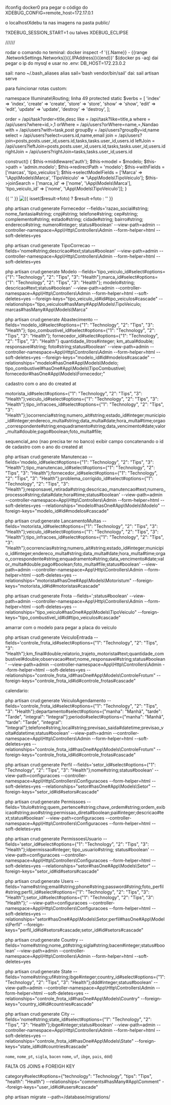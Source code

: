 ifconfig docker0 pra pegar o código do XDEBUG_CONFIG=remote_host=172.17.0.1

o localhostXdebu ta nas imagens na pasta public/

?XDEBUG_SESSION_START=1   ou talves XDEBUG_ECLIPSE

//////

rodar o comando no teminal: 
    docker inspect -f '{{.Name}} - {{range .NetworkSettings.Networks}}{{.IPAddress}}{{end}}' $(docker ps -aq)
dai pegar o ip do mysql e usar no .env: 
    DB_HOST=172.23.0.2



sail:
nano ~/.bash_aliases
alias sail='bash vendor/bin/sail'
dai: sail artisan serve

para fuincionar rotas custom:

namespace Illuminate\Routing;
linha 49
protected static $verbs = [
        'index' => 'index',
        'create' => 'create',
        'store' => 'store',
        'show' => 'show',
        'edit' => 'edit',
        'update' => 'update',
        'destroy' => 'destroy',
    ];


 order = /api/task?order=title,desc
 like = /api/task?like=title,a
 where = /api/users?where=id,>,1
 orWhere = /api/users?orWhere=name,=,Nandao
 with = /api/users?with=task,post
groupBy = /api/users?groupBy=id,name
select = /api/users?select=users.id,name,email
join = /api/users?join=posts,posts.user_id,users.id,tasks,tasks.user_id,users.id
leftJoin = /api/users?leftJoin=posts,posts.user_id,users.id,tasks,tasks.user_id,users.id
rightJoin = /api/users?rightJoin=tasks,tasks.user_id,users.id

construct() {
    $this->middleware('auth');
    $this->model = $modelo;
    $this->path = 'admin.modelo';
    $this->redirectPath = 'modelo';
    $this->withFields = ['marcas', 'tipo_veiculos'];
    $this->selectModelFields = ['Marca' => '\App\Models\Marca', 'TipoVeiculo' => '\App\Models\TipoVeiculo'];
    $this->joinSearch = ['marca_id' => ['nome', '\App\Models\Marca'], 'tipo_veiculo_id' => ['nome', '\App\Models\TipoVeiculo']];
}


<div class="form-group row mb-5 {{ $errors->has('foto') ? 'has-error' : ''}}">
    <div class="col-2">
    </div>
    <div class="col-10">
        <label for="foto" class="control-label">{{ '' }}</label>
        <img class="img-fluid" src="{{ isset($result->foto) ? asset($result->foto) : '' }}" alt="{{ isset($result->foto) ? $result->foto : '' }}" >
    </div>  
</div>



php artisan crud:generate Fornecedor --fields='razao_social#string; nome_fantasia#string; cnpj#string; telefone#string; cep#string; complemento#string; estado#string; cidade#string; bairro#string; endereco#string; numero#integer; status#boolean' --view-path=admin --controller-namespace=App\\Http\\Controllers\\Admin --form-helper=html --soft-deletes=yes

php artisan crud:generate TipoCorrecao --fields='nome#string;descricao#text;status#boolean' --view-path=admin --controller-namespace=App\\Http\\Controllers\\Admin --form-helper=html --soft-deletes=yes


php artisan crud:generate Modelo --fields='tipo_veiculo_id#select#options={"1": "Technology", "2": "Tips", "3": "Health"};marca_id#select#options={"1": "Technology", "2": "Tips", "3": "Health"}; modelo#string; descricao#text;status#boolean' --view-path=admin --controller-namespace=App\\Http\\Controllers\\Admin --form-helper=html --soft-deletes=yes --foreign-keys="tipo_veiculo_id#id#tipo_veiculos#cascade" --relationships="tipo_veiculos#hasMany#App\Models\TipoVeiculo; marcas#hasMany#App\Models\Marca"


 
php artisan crud:generate Abastecimento --fields='modelo_id#select#options={"1": "Technology", "2": "Tips", "3": "Health"}; tipo_combustivel_id#select#options={"1": "Technology", "2": "Tips", "3": "Health"}; fornecedor_id#select#options={"1": "Technology", "2": "Tips", "3": "Health"} quantidade_litros#integer; km_atual#double; responsavel#string; foto#string;status#boolean' --view-path=admin --controller-namespace=App\\Http\\Controllers\\Admin --form-helper=html --soft-deletes=yes --foreign-keys="modelo_id#id#modelos#cascade" --relationships="modelo#hasOne#App\Models\Modelo; tipo_combustivel#hasOne#App\Models\TipoCombustivel; fornecedor#hasOne#App\Models\Fornecedor;"


cadastro com o ano do created at

motorista_id#select#options={"1": "Technology", "2": "Tips", "3": "Health"};veiculo_id#select#options={"1": "Technology", "2": "Tips", "3": "Health"};tipo_infracoes_id#select#options={"1": "Technology", "2": "Tips", "3": "Health"};)ocorrencia#string;numero_ait#string;estado_id#integer;municipio_id#integer;endereco_multa#string;data_multa#date;hora_multa#time;orgao_correspondente#string;enquadramento#string;data_vencimento#date;valor_multa#double;pago#boolean;foto_multa#file;

 

 sequencial_ano (nao precisa ter no banco) exibir campo concatenando o id de cadastro com o ano do created at


php artisan crud:generate Manutencao --fields='modelo_id#select#options={"1": "Technology", "2": "Tips", "3": "Health"};tipo_manutencao_id#select#options={"1": "Technology", "2": "Tips", "3": "Health"};fornecedor_id#select#options={"1": "Technology", "2": "Tips", "3": "Health"};problema_corrigido_id#select#options={"1": "Technology", "2": "Tips", "3": "Health"};responsavel_retirada#string;descricao_manutencao#text;numero_processo#string;data#date;hora#time;status#boolean' --view-path=admin --controller-namespace=App\\Http\\Controllers\\Admin --form-helper=html --soft-deletes=yes --relationships="modelo#hasOne#App\Models\Modelo" --foreign-keys="modelo_id#id#modelos#cascade"







php artisan crud:generate LancamentoMultas --fields='motorista_id#select#options={"1": "Technology", "2": "Tips", "3": "Health"};veiculo_id#select#options={"1": "Technology", "2": "Tips", "3": "Health"};tipo_infracoes_id#select#options={"1": "Technology", "2": "Tips", "3": "Health"};ocorrencias#string;numero_ait#string;estado_id#integer;municipio_id#integer;endereco_multa#string;data_multa#date;hora_multa#time;orgao_correspondente#string;enquadramento#string;data_vencimento#date;valor_multa#double;pago#boolean;foto_multa#file;status#boolean' --view-path=admin --controller-namespace=App\\Http\\Controllers\\Admin --form-helper=html --soft-deletes=yes --relationships="motorista#hasOne#App\Models\Motoristum" --foreign-keys="motorista_id#id#motoristas#cascade"





php artisan crud:generate Frota --fields=';status#boolean' --view-path=admin --controller-namespace=App\\Http\\Controllers\\Admin --form-helper=html --soft-deletes=yes --relationships="tipo_veiculo#hasOne#App\Models\TipoVeiculo" --foreign-keys="tipo_combustivel_id#id#tipo_veiculos#cascade"


amarrar com o modelo para pegar a placa do veículo


 



php artisan crud:generate VeiculoEntrada --fields='controle_frota_id#select#options={"1": "Technology", "2": "Tips", "3": "Health"};km_final#double;relatorio_trajeto_motorista#text;quantidade_combustivel#double;observacao#text;nome_responsavel#string;status#boolean' --view-path=admin --controller-namespace=App\\Http\\Controllers\\Admin --form-helper=html --soft-deletes=yes --relationships="controle_frota_id#hasOne#App\Models\ControleFrotum" --foreign-keys="controle_frota_id#id#controle_frotas#cascade"




calendario: 

php artisan crud:generate VeiculoAgendamento --fields='controle_frota_id#select#options={"1": "Technology", "2": "Tips", "3": "Health"};departamento#select#options={"manha": "Manhã", "tarde": "Tarde", "integral": "Integral"};periodo#select#options={"manha": "Manhã", "tarde": "Tarde", "integral": "Integral"};telefone#string,local#string;previsao_saida#datetime;previsao_volta#datetime;status#boolean' --view-path=admin --controller-namespace=App\\Http\\Controllers\\Admin --form-helper=html --soft-deletes=yes --relationships="controle_frota_id#hasOne#App\Models\ControleFrotum" --foreign-keys="controle_frota_id#id#controle_frotas#cascade"



php artisan crud:generate Perfil --fields='setor_id#select#options={"1": "Technology", "2": "Tips", "3": "Health"};nome#string;status#boolean' --view-path=configuracoes --controller-namespace=App\\Http\\Controllers\\Configuracoes --form-helper=html --soft-deletes=yes --relationships="setor#hasOne#App\Models\Setor" --foreign-keys="setor_id#id#setors#cascade"

php artisan crud:generate Permissoes --fields='titulo#string;quem_pertence#string;chave_ordem#string;ordem_exibicao#string;avo#string;permissao_direta#boolean;pai#integer;descricao#text;status#boolean' --view-path=configuracoes --controller-namespace=App\\Http\\Controllers\\Configuracoes --form-helper=html --soft-deletes=yes

php artisan crud:generate PermissoesUsuario --fields='setor_id#select#options={"1": "Technology", "2": "Tips", "3": "Health"};idpermissao#integer; tipo_usuario#string; status#boolean' --view-path=configuracoes --controller-namespace=App\\Http\\Controllers\\Configuracoes --form-helper=html --soft-deletes=yes --relationships="setor#hasOne#App\Models\Setor" --foreign-keys="setor_id#id#setors#cascade"



php artisan crud:generate Users --fields='name#string;email#string;phone#string;password#string;foto_perfil#string;perfil_id#select#options={"1": "Technology", "2": "Tips", "3": "Health"};setor_id#select#options={"1": "Technology", "2": "Tips", "3": "Health"};' --view-path=configuracoes --controller-namespace=App\\Http\\Controllers\\Configuracoes --form-helper=html --soft-deletes=yes --relationships="setor#hasOne#App\Models\Setor;perfil#hasOne#App\Models\Perfil" --foreign-keys="perfil_id#id#setors#cascade;setor_id#id#setors#cascade"


php artisan crud:generate Country --fields='nome#string;nome_pt#string;sigla#string;bacen#integer;status#boolean' --view-path=admin --controller-namespace=App\\Http\\Controllers\\Admin --form-helper=html --soft-deletes=yes 



php artisan crud:generate State --fields='nome#string;uf#string;ibge#integer;country_id#select#options={"1": "Technology", "2": "Tips", "3": "Health"};ddd#integer;status#boolean' --view-path=admin --controller-namespace=App\\Http\\Controllers\\Admin --form-helper=html --soft-deletes=yes --relationships="controle_frota_id#hasOne#App\Models\Country" --foreign-keys="country_id#id#countries#cascade"

php artisan crud:generate City --fields='nome#string;state_id#select#options={"1": "Technology", "2": "Tips", "3": "Health"};ibge#integer;status#boolean' --view-path=admin --controller-namespace=App\\Http\\Controllers\\Admin --form-helper=html --soft-deletes=yes --relationships="controle_frota_id#hasOne#App\Models\State" --foreign-keys="state_id#id#countries#cascade"

 `nome`, `nome_pt`, `sigla`, `bacen`
 `nome`, `uf`, `ibge`, `pais`, `ddd`)

FALTA OS JOINS e FOREIGH KEY

 category#select#options={"technology": "Technology", "tips": "Tips", "health": "Health"}
 --relationships="comments#hasMany#App\Comment"
 --foreign-keys="user_id#id#users#cascade"


 php artisan migrate --path=/database/migrations/


